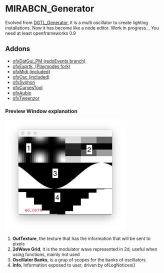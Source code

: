 # MIRABCN_Generator

Evolved from [DGTL_Generator](https://github.com/PlaymodesStudio/DGTL_Generator), it is a multi oscillator to create lighting installations. Now it has become like a node editor. Work in progress...
You need at least openframeworks 0.9

## Addons
- [ofxDatGui_PM (redoEvents branch)](https://github.com/PlaymodesStudio/ofxDatGui_PM/tree/redoEvents)
- [ofxExprtk, (Playmodes fork)](https://github.com/PlaymodesStudio/ofxExprtk)
- [ofxMidi (included)]()
- [ofxOsc (included)]()
- [ofxSyphon](https://github.com/astellato/ofxSyphon)
- [ofxCurvesTool](https://github.com/charlesveasey/ofxCurvesTool)
- [ofxAubio](https://github.com/aubio/ofxAubio)
- [ofxTweenzor](https://github.com/NickHardeman/ofxTweenzor)


### Preview Window explanation
![Alt text](prevWindow.png?raw=true "Preview Window")

1. __OutTexture__, the texture that has the information that will be sent to pixels
2. __2dWave Grid__, it is the modulator wave represented in 2d, useful when using functions, mainly not used
3. __Oscillator Banks__, is a grup of scopes for the banks of oscillators
4. __Info__, Information exposed to user, driven by ofLogNotices()

